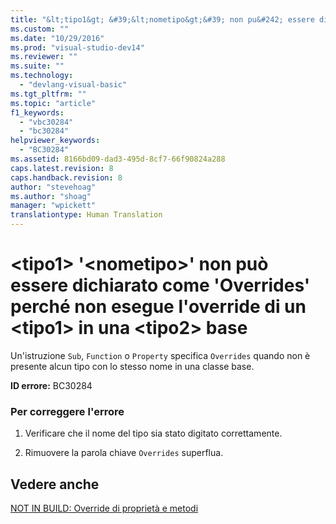 ```yaml
---
title: "&lt;tipo1&gt; &#39;&lt;nometipo&gt;&#39; non pu&#242; essere dichiarato come &#39;Overrides&#39; perch&#233; non esegue l&#39;override di un &lt;tipo1&gt; in una &lt;tipo2&gt; base | Microsoft Docs"
ms.custom: ""
ms.date: "10/29/2016"
ms.prod: "visual-studio-dev14"
ms.reviewer: ""
ms.suite: ""
ms.technology: 
  - "devlang-visual-basic"
ms.tgt_pltfrm: ""
ms.topic: "article"
f1_keywords: 
  - "vbc30284"
  - "bc30284"
helpviewer_keywords: 
  - "BC30284"
ms.assetid: 8166bd09-dad3-495d-8cf7-66f90824a288
caps.latest.revision: 8
caps.handback.revision: 8
author: "stevehoag"
ms.author: "shoag"
manager: "wpickett"
translationtype: Human Translation
---
```

# &lt;tipo1&gt; &#39;&lt;nometipo&gt;&#39; non pu&#242; essere dichiarato come &#39;Overrides&#39; perch&#233; non esegue l&#39;override di un &lt;tipo1&gt; in una &lt;tipo2&gt; base
Un'istruzione `Sub`, `Function` o `Property` specifica `Overrides` quando non è presente alcun tipo con lo stesso nome in una classe base.  
  
 **ID errore:** BC30284  
  
### Per correggere l'errore  
  
1.  Verificare che il nome del tipo sia stato digitato correttamente.  
  
2.  Rimuovere la parola chiave `Overrides` superflua.  
  
## Vedere anche  
 [NOT IN BUILD: Override di proprietà e metodi](http://msdn.microsoft.com/it-it/2167e8f5-1225-4b13-9ebd-02591ba90213)
